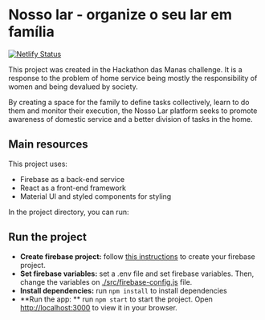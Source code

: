 # Nosso lar - organize o seu lar em família
[![Netlify Status](https://api.netlify.com/api/v1/badges/81006ea6-f2e3-4af8-bb6d-cf04a9127014/deploy-status)](https://app.netlify.com/sites/nossolar/deploys)

This project was created in the Hackathon das Manas challenge. It is a response to the problem of home service being mostly the responsibility of women and being devalued by society. 

By creating a space for the family to define tasks collectively, learn to do them and monitor their execution, the Nosso Lar platform seeks to promote awareness of domestic service and a better division of tasks in the home.

## Main resources
This project uses:
* Firebase as a back-end service
* React as a front-end framework
* Material UI and styled components for styling

In the project directory, you can run:

## Run the project
* **Create firebase project:** follow [this instructions](https://firebase.google.com/docs/web/setup?authuser=0&hl=pt) to create your firebase project.
* **Set firebase variables:** set a .env file and set firebase variables. Then, change the variables on [./src/firebase-config.js](https://github.com/raiane-honorato/hackathon-manas-22/blob/master/src/firebase-config.js) file.
* **Install dependencies:** run `npm install` to install dependencies
* **Run the app: ** run `npm start` to start the project. Open [http://localhost:3000](http://localhost:3000) to view it in your browser.


